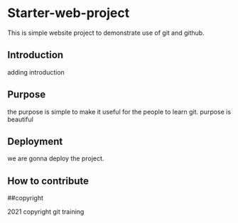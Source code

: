 # Starter-web-project

This is simple website project to demonstrate use of git and github.

## Introduction


adding introduction

## Purpose

the purpose is simple to make it useful for the people to learn git.
purpose is beautiful

## Deployment


we are gonna deploy the project.

## How to contribute

##copyright

2021 copyright git training